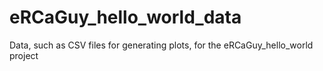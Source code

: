 # eRCaGuy_hello_world_data
Data, such as CSV files for generating plots, for the eRCaGuy_hello_world project
